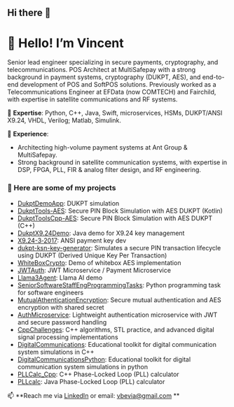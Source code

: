 ## Hi there 👋
# 👋 Hello! I’m Vincent

Senior lead engineer specializing in secure payments, cryptography, and telecommunications.
POS Architect at MultiSafepay with a strong background in payment systems, cryptography (DUKPT, AES), and end-to-end development of POS and SoftPOS solutions. 
Previously worked as a Telecommunications Engineer at EFData (now COMTECH) and Fairchild, with expertise in satellite communications and RF systems.

🔹 **Expertise**: Python, C++, Java, Swift, microservices, HSMs, DUKPT/ANSI X9.24, VHDL, Verilog; Matlab, Simulink.

🔹 **Experience**:
* Architecting high-volume payment systems at Ant Group & MultiSafepay.
* Strong background in satellite communication systems, with expertise in DSP, FPGA, PLL, FIR & analog filter design, and RF engineering.

### 🚀 Here are some of my projects

- [DukptDemoApp](https://github.com/Bevia/DukptDemoApp): DUKPT simulation
- [DukptTools-AES](https://github.com/Bevia/DukptTools-AES): Secure PIN Block Simulation with AES DUKPT (Kotlin)
- [DukptToolsCpp-AES](https://github.com/Bevia/DukptToolsCpp-AES): Secure PIN Block Simulation with AES DUKPT (C++)
- [DukptX9.24Demo](https://github.com/Bevia/DukptX9.24Demo): Java demo for X9.24 key management
- [X9.24-3‑2017](https://github.com/Bevia/X9.24-3-2017-Python-Source): ANSI payment key dev
- [dukpt-ksn-key-generator](https://github.com/Bevia/dukpt-ksn-key-generator): Simulates a secure PIN transaction lifecycle using DUKPT (Derived Unique Key Per Transaction)
- [WhiteBoxCrypto](https://github.com/Bevia/White-box-cryptography): Demo of whitebox AES implementation
- [JWTAuth](https://github.com/Bevia/JWTAuth): JWT Microservice / Payment Microservice
- [Llama3Agent](https://github.com/Bevia/Llama3Agent): Llama AI demo  
- [SeniorSoftwareStaffEngProgrammingTasks](https://github.com/Bevia/SeniorSoftwareStaffEngProgrammingTasks): Python programming task for software engineers
- [MutualAthenticationEncryption](https://github.com/Bevia/MutualAthenticationEncryption): Secure mutual authentication and AES encryption with shared secret
- [AuthMicroservice](https://github.com/Bevia/AuthMicroservice): Lightweight authentication microservice with JWT and secure password handling
- [CppChallenges](https://github.com/Bevia/CppChallenges): C++ algorithms, STL practice, and advanced digital signal processing implementations
- [DigitalCommunications](https://github.com/Bevia/DigitalCommunications): Educational toolkit for digital communication system simulations in C++
- [DigitalCommunicationsPython](https://github.com/Bevia/DigitalCommunicationsPython): Educational toolkit for digital communication system simulations in python
- [PLLCalc_Cpp](https://github.com/Bevia/PLLCalc_Cpp): C++ Phase-Locked Loop (PLL) calculator
- [PLLcalc](https://github.com/Bevia/PLLcalc): Java Phase-Locked Loop (PLL) calculator

📫 **Reach me via [LinkedIn](https://www.linkedin.com/in/vincentbevia/) or email: vbevia@gmail.com **


